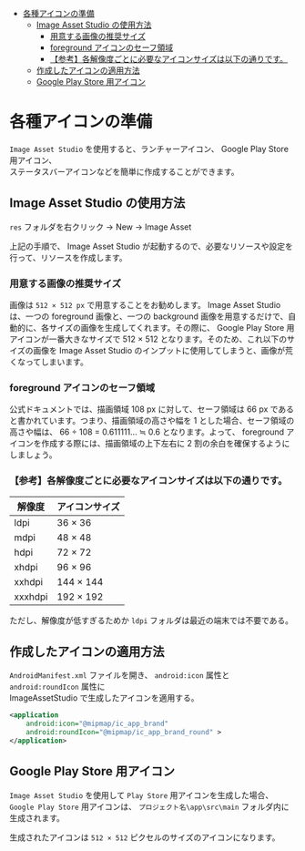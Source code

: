 <!-- TOC START min:1 max:3 link:true asterisk:false update:true -->
- [各種アイコンの準備](#各種アイコンの準備)
	- [Image Asset Studio の使用方法](#image-asset-studio-の使用方法)
		- [用意する画像の推奨サイズ](#用意する画像の推奨サイズ)
		- [foreground アイコンのセーフ領域](#foreground-アイコンのセーフ領域)
		- [【参考】各解像度ごとに必要なアイコンサイズは以下の通りです。](#参考各解像度ごとに必要なアイコンサイズは以下の通りです)
	- [作成したアイコンの適用方法](#作成したアイコンの適用方法)
	- [Google Play Store 用アイコン](#google-play-store-用アイコン)
<!-- TOC END -->


# 各種アイコンの準備

`Image Asset Studio` を使用すると、ランチャーアイコン、 Google Play Store 用アイコン、  
ステータスバーアイコンなどを簡単に作成することができます。


## Image Asset Studio の使用方法

`res` フォルダを右クリック -> New -> Image Asset

上記の手順で、 Image Asset Studio が起動するので、必要なリソースや設定を行って、リソースを作成します。


### 用意する画像の推奨サイズ

画像は `512 × 512 px` で用意することをお勧めします。 Image Asset Studio は、一つの foreground 画像と、一つの background 画像を用意するだけで、自動的に、各サイズの画像を生成してくれます。その際に、 Google Play Store 用アイコンが一番大きなサイズで 512 × 512 となります。そのため、これ以下のサイズの画像を Image Asset Studio のインプットに使用してしまうと、画像が荒くなってしまいます。


### foreground アイコンのセーフ領域

公式ドキュメントでは、描画領域 108 px に対して、セーフ領域は 66 px であると書かれています。つまり、描画領域の高さや幅を 1 とした場合、セーフ領域の高さや幅は、 66 ÷ 108 = 0.611111... ≒ 0.6 となります。よって、 foreground アイコンを作成する際には、描画領域の上下左右に 2 割の余白を確保するようにしましょう。


### 【参考】各解像度ごとに必要なアイコンサイズは以下の通りです。

解像度  | アイコンサイズ
--------|---------------
ldpi    | 36 × 36
mdpi    | 48 × 48
hdpi    | 72 × 72
xhdpi   | 96 × 96
xxhdpi  | 144 × 144
xxxhdpi | 192 × 192

ただし、解像度が低すぎるためか `ldpi` フォルダは最近の端末では不要である。


## 作成したアイコンの適用方法

`AndroidManifest.xml` ファイルを開き、 `android:icon` 属性と `android:roundIcon` 属性に  
ImageAssetStudio で生成したアイコンを適用する。

```xml
<application
	android:icon="@mipmap/ic_app_brand"
	android:roundIcon="@mipmap/ic_app_brand_round" >
</application>
```


## Google Play Store 用アイコン

`Image Asset Studio` を使用して `Play Store` 用アイコンを生成した場合、  
`Google Play Store` 用アイコンは、 `プロジェクト名\app\src\main` フォルダ内に生成されます。

生成されたアイコンは `512 × 512` ピクセルのサイズのアイコンになります。
